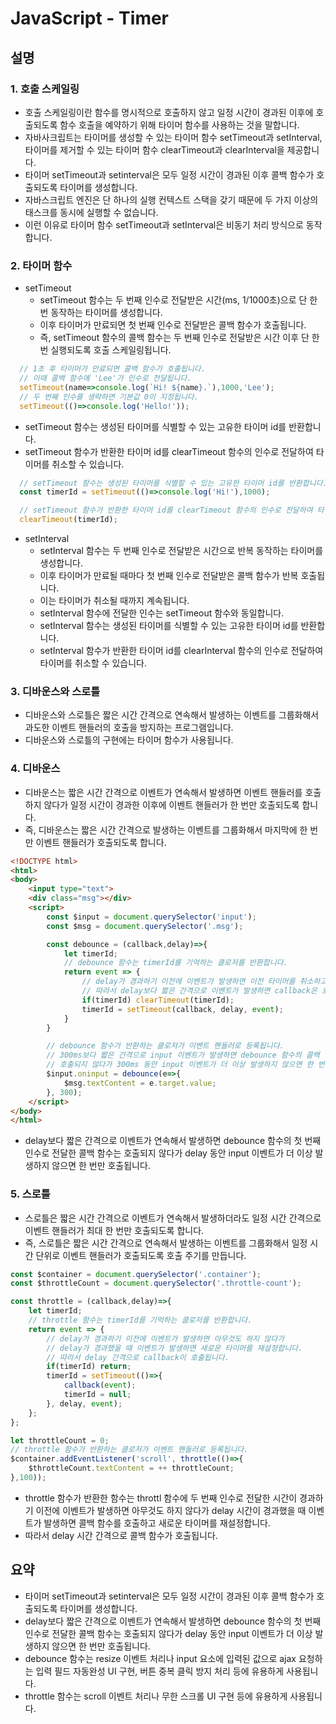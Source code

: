 # JavaScript - Timer

## 설명

### 1. 호출 스케일링

- 호출 스케일링이란 함수를 명시적으로 호출하지 않고 일정 시간이 경과된 이후에 호출되도록 함수 호출을 예약하기 위해 타이머 함수를 사용하는 것을 말합니다.
- 자바사크립트는 타이머를 생성할 수 있는 타이머 함수 setTimeout과 setInterval, 타이머를 제거할 수 있는 타이머 함수 clearTimeout과 clearInterval을 제공합니다.
- 타이머 setTimeout과 setinterval은 모두 일정 시간이 경과된 이후 콜백 함수가 호출되도록 타이머를 생성합니다.
- 자바스크립트 엔진은 단 하나의 실행 컨텍스트 스택을 갖기 때문에 두 가지 이상의 태스크를 동시에 실행할 수 없습니다.
- 이런 이유로 타이머 함수 setTimeout과 setInterval은 비동기 처리 방식으로 동작합니다.

### 2. 타이머 함수

- setTimeout
  - setTimeout 함수는 두 번째 인수로 전달받은 시간(ms, 1/1000초)으로 단 한 번 동작하는 타이머를 생성합니다.
  - 이후 타이머가 만료되면 첫 번째 인수로 전달받은 콜백 함수가 호출됩니다.
  - 즉, setTimeout 함수의 콜백 함수는 두 번째 인수로 전달받은 시간 이후 단 한 번 실행되도록 호출 스케일링됩니다.
  
```js
  // 1초 후 타이머가 만료되면 콜백 함수가 호출됩니다.
  // 이때 콜백 함수에 'Lee'가 인수로 전달됩니다.
  setTimeout(name=>console.log(`Hi! ${name}.`),1000,'Lee');
  // 두 번째 인수를 생략하면 기본값 0이 지정됩니다.
  setTimeout(()=>console.log('Hello!'));
```

- setTimeout 함수는 생성된 타이머를 식별할 수 있는 고유한 타이머 id를 반환합니다.
- setTimeout 함수가 반환한 타이머 id를 clearTimeout 함수의 인수로 전달하여 타이머를 취소할 수 있습니다.
  
```js
  // setTimeout 함수는 생성된 타이머를 식별할 수 있는 고유한 타이머 id를 반환합니다.
  const timerId = setTimeout(()=>console.log('Hi!'),1000);

  // setTimeout 함수가 반환한 타이머 id를 clearTimeout 함수의 인수로 전달하여 타이머를 취소합니다.
  clearTimeout(timerId);
```

- setInterval
  - setInterval 함수는 두 번째 인수로 전달받은 시간으로 반복 동작하는 타이머를 생성합니다.
  - 이후 타이머가 만료될 때마다 첫 번째 인수로 전달받은 콜백 함수가 반복 호출됩니다.
  - 이는 타이머가 취소될 때까지 계속됩니다.
  - setInterval 함수에 전달한 인수는 setTimeout 함수와 동일합니다.
  - setInterval 함수는 생성된 타이머를 식별할 수 있는 고유한 타이머 id를 반환합니다.
  - setInterval 함수가 반환한 타이머 id를 clearInterval 함수의 인수로 전달하여 타이머를 취소할 수 있습니다.

### 3. 디바운스와 스로틀

- 디바운스와 스로틀은 짧은 시간 간격으로 연속해서 발생하는 이벤트를 그룹화해서 과도한 이벤트 핸들러의 호출을 방지하는 프로그램입니다.
- 디바운스와 스로틀의 구현에는 타이머 함수가 사용됩니다.

### 4. 디바운스

- 디바운스는 짧은 시간 간격으로 이벤트가 연속해서 발생하면 이벤트 핸들러를 호출하지 않다가 일정 시간이 경과한 이후에 이벤트 핸들러가 한 번만 호출되도록 합니다.
- 즉, 디바운스는 짧은 시간 간격으로 발생하는 이벤트를 그룹화해서 마지막에 한 번만 이벤트 핸들러가 호출되도록 합니다.
  
```html
<!DOCTYPE html>
<html>
<body>
    <input type="text">
    <div class="msg"></div>
    <script>
        const $input = document.querySelector('input');
        const $msg = document.querySelector('.msg');

        const debounce = (callback,delay)=>{
            let timerId;
            // debounce 함수는 timerId를 기억하는 클로저를 반환합니다.
            return event => {
                // delay가 경과하기 이전에 이벤트가 발생하면 이전 타이머를 취소하고 새로운 타이머를 재설정합니다.
                // 따라서 delay보다 짧은 간격으로 이벤트가 발생하면 callback은 호출되지 않습니다.
                if(timerId) clearTimeout(timerId);
                timerId = setTimeout(callback, delay, event);
            }
        }

        // debounce 함수가 반환하는 클로저가 이벤트 핸들러로 등록됩니다.
        // 300ms보다 짧은 간격으로 input 이벤트가 발생하면 debounce 함수의 콜백 함수는
        // 호출되지 않다가 300ms 동안 input 이벤트가 더 이상 발생하지 않으면 한 번만 호출됩니다.
        $input.oninput = debounce(e=>{
            $msg.textContent = e.target.value;
        }, 300);
    </script>
</body>
</html>
```

- delay보다 짧은 간격으로 이벤트가 연속해서 발생하면 debounce 함수의 첫 번째 인수로 전달한 콜백 함수는 호출되지 않다가 delay 동안 input 이벤트가 더 이상 발생하지 않으면 한 번만 호출됩니다.

### 5. 스로틀

- 스로틀은 짧은 시간 간격으로 이벤트가 연속해서 발생하더라도 일정 시간 간격으로 이벤트 핸들러가 최대 한 번만 호출되도록 합니다.
- 즉, 스로틀은 짧은 시간 간격으로 연속해서 발생하는 이벤트를 그룹화해서 일정 시간 단위로 이벤트 핸들러가 호출되도록 호출 주기를 만듭니다.

```js
const $container = document.querySelector('.container');
const $throttleCount = document.querySelector('.throttle-count');

const throttle = (callback,delay)=>{
    let timerId;
    // throttle 함수는 timerId를 기억하는 클로저를 반환합니다.
    return event => {
        // delay가 경과하기 이전에 이벤트가 발생하면 아무것도 하지 않다가
        // delay가 경과했을 때 이벤트가 발생하면 새로운 타이머를 재설정합니다.
        // 따라서 delay 간격으로 callback이 호출됩니다.
        if(timerId) return;
        timerId = setTimeout(()=>{
            callback(event);
            timerId = null;
        }, delay, event);
    };
};

let throttleCount = 0;
// throttle 함수가 반환하는 클로저가 이벤트 핸들러로 등록됩니다.
$container.addEventListener('scroll', throttle(()=>{
    $throttleCount.textContent = ++ throttleCount;
},100));
```
- throttle 함수가 반환한 함수는 throttl 함수에 두 번째 인수로 전달한 시간이 경과하기 이전에 이벤트가 발생하면 아무것도 하지 않다가 delay 시간이 경과했을 때 이벤트가 발생하면 콜백 함수를 호출하고 새로운 타이머를 재설정합니다.
- 따라서 delay 시간 간격으로 콜백 함수가 호출됩니다.

## 요약

- 타이머 setTimeout과 setinterval은 모두 일정 시간이 경과된 이후 콜백 함수가 호출되도록 타이머를 생성합니다.
- delay보다 짧은 간격으로 이벤트가 연속해서 발생하면 debounce 함수의 첫 번째 인수로 전달한 콜백 함수는 호출되지 않다가 delay 동안 input 이벤트가 더 이상 발생하지 않으면 한 번만 호출됩니다.
- debounce 함수는 resize 이벤트 처리나 input 요소에 입력된 값으로 ajax 요청하는 입력 필드 자동완성 UI 구현, 버튼 중복 클릭 방지 처리 등에 유용하게 사용됩니다.
- throttle 함수는 scroll 이벤트 처리나 무한 스크롤 UI 구현 등에 유용하게 사용됩니다.
